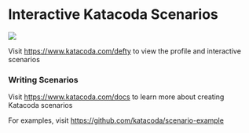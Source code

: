 # Interactive Katacoda Scenarios

[![](http://shields.katacoda.com/katacoda/defty/count.svg)](https://www.katacoda.com/defty "Get your profile on Katacoda.com")

Visit https://www.katacoda.com/defty to view the profile and interactive scenarios

### Writing Scenarios
Visit https://www.katacoda.com/docs to learn more about creating Katacoda scenarios

For examples, visit https://github.com/katacoda/scenario-example
